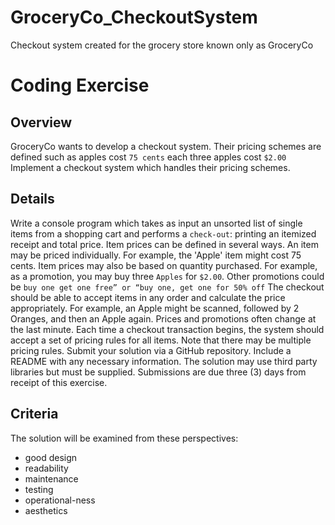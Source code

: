 # GroceryCo_CheckoutSystem
Checkout system created for the grocery store known only as GroceryCo

# Coding Exercise
## Overview
GroceryCo wants to develop a checkout system. Their pricing schemes are defined such as apples cost `75 cents` each three apples cost `$2.00`
Implement a checkout system which handles their pricing schemes.
## Details
Write a console program which takes as input an unsorted list of single items from a shopping cart and performs a `check-out`: printing an itemized receipt and total price.
Item prices can be defined in several ways.
An item may be priced individually.
For example, the 'Apple' item might cost 75 cents.
Item prices may also be based on quantity purchased.
For example, as a promotion, you may buy three `Apples` for `$2.00`.
Other promotions could be `buy one get one free” or “buy one, get one for 50% off`
The checkout should be able to accept items in any order and calculate the price appropriately.
For example, an Apple might be scanned, followed by 2 Oranges, and then an Apple again.
Prices and promotions often change at the last minute. Each time a checkout transaction begins, the system should accept a set of pricing rules for all items.
Note that there may be multiple pricing rules.
Submit your solution via a GitHub repository. Include a README with any necessary information.
The solution may use third party libraries but must be supplied.
Submissions are due three (3) days from receipt of this exercise.
## Criteria
The solution will be examined from these perspectives:
- good design
- readability
- maintenance
- testing
- operational-ness
- aesthetics
